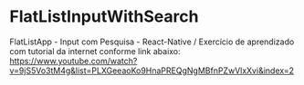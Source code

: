 # FlatListInputWithSearch
FlatListApp - Input com Pesquisa - React-Native / 
Exercício de aprendizado com tutorial da internet conforme link abaixo:
https://www.youtube.com/watch?v=9jS5Vo3tM4g&list=PLXGeeaoKo9HnaPREQgNgMBfnPZwVlxXvi&index=2
